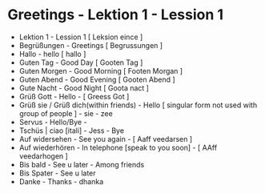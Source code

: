 # Greetings - Lektion 1 - Lession 1
* Lektion 1 - Lession 1 [ Leksion eince ]
* Begrüßungen - Greetings [ Begrussungen ]
* Hallo - hello [ hallo ]
* Guten Tag - Good Day [ Gooten Tag ]
* Guten Morgen - Good Morning [ Footen Morgan ]
* Guten Abend - Good Evening [ Gooten Abend ]
* Gute Nacht - Good Night [ Goota nact ]
* Grüß Gott - Hello - [ Greess Got ]
* Grüß sie / Grüß dich(within friends) - Hello [ singular form not used with group of people ] - sie - zee
* Servus - Hello/Bye - 
* Tschüs | ciao [itali] - Jess - Bye
* Auf widersehen - See you again - [ Aaff veedarsen ]
* Auf wiederhören - In telephone [speak to you soon] - [ AAff veedarhogen ]
* Bis bald - See u later - Among friends
* Bis Spater - See u later
* Danke - Thanks - dhanka